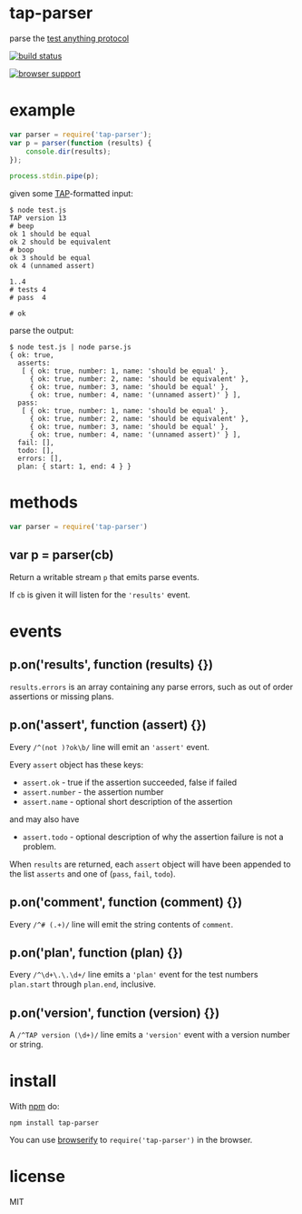 # tap-parser

parse the [test anything protocol](http://testanything.org/)

[![build status](https://secure.travis-ci.org/substack/tap-parser.png)](http://travis-ci.org/substack/tap-parser)

[![browser support](http://ci.testling.com/substack/tap-parser.png)](http://ci.testling.com/substack/tap-parser)

# example

``` js
var parser = require('tap-parser');
var p = parser(function (results) {
    console.dir(results);
});

process.stdin.pipe(p);
```

given some [TAP](http://testanything.org/)-formatted input:

```
$ node test.js
TAP version 13
# beep
ok 1 should be equal
ok 2 should be equivalent
# boop
ok 3 should be equal
ok 4 (unnamed assert)

1..4
# tests 4
# pass  4

# ok
```

parse the output:

```
$ node test.js | node parse.js
{ ok: true,
  asserts: 
   [ { ok: true, number: 1, name: 'should be equal' },
     { ok: true, number: 2, name: 'should be equivalent' },
     { ok: true, number: 3, name: 'should be equal' },
     { ok: true, number: 4, name: '(unnamed assert)' } ],
  pass: 
   [ { ok: true, number: 1, name: 'should be equal' },
     { ok: true, number: 2, name: 'should be equivalent' },
     { ok: true, number: 3, name: 'should be equal' },
     { ok: true, number: 4, name: '(unnamed assert)' } ],
  fail: [],
  todo: [],
  errors: [],
  plan: { start: 1, end: 4 } }
```

# methods

``` js
var parser = require('tap-parser')
```

## var p = parser(cb)

Return a writable stream `p` that emits parse events.

If `cb` is given it will listen for the `'results'` event.

# events

## p.on('results', function (results) {})

`results.errors` is an array containing any parse errors, such as out of order
assertions or missing plans.

## p.on('assert', function (assert) {})

Every `/^(not )?ok\b/` line will emit an `'assert'` event.

Every `assert` object has these keys:

* `assert.ok` - true if the assertion succeeded, false if failed
* `assert.number` - the assertion number
* `assert.name` - optional short description of the assertion

and may also have

* `assert.todo` - optional description of why the assertion failure is
  not a problem.

When `results` are returned, each `assert` object will have been
appended to the list `asserts` and one of (`pass`, `fail`, `todo`).

## p.on('comment', function (comment) {})

Every `/^# (.+)/` line will emit the string contents of `comment`.

## p.on('plan', function (plan) {})

Every `/^\d+\.\.\d+/` line emits a `'plan'` event for the test numbers
`plan.start` through `plan.end`, inclusive.

## p.on('version', function (version) {})

A `/^TAP version (\d+)/` line emits a `'version'` event with a version number or
string.

# install

With [npm](https://npmjs.org) do:

```
npm install tap-parser
```

You can use [browserify](http://browserify.org) to `require('tap-parser')` in
the browser.

# license

MIT
